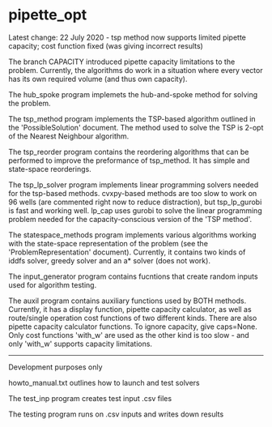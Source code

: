 # pipette_opt

Latest change: 22 July 2020 - tsp method now supports limited pipette capacity; cost function fixed (was giving incorrect results)

The branch CAPACITY introduced pipette capacity limitations to the problem.
Currently, the algorithms do work in a situation where every vector has its own required volume (and thus own capacity).

The hub_spoke program implemets the hub-and-spoke method for solving the problem.

The tsp_method program implements the TSP-based algorithm outlined in the 'PossibleSolution' document.
The method used to solve the TSP is 2-opt of the Nearest Neighbour algorithm.

The tsp_reorder program contains the reordering algorithms that can be performed to improve the preformance of tsp_method.
It has simple and state-space reorderings.

The tsp_lp_solver program implements linear programming solvers needed for the tsp-based methods.
cvxpy-based methods are too slow to work on 96 wells (are commented right now to reduce distraction), but tsp_lp_gurobi is fast and working well.
lp_cap uses gurobi to solve the linear programming problem needed for the capacity-conscious version of the 'TSP method'.

The statespace_methods program implements various algorithms working with the state-space representation of the problem (see the 'ProblemRepresentation' document).
Currently, it contains two kinds of iddfs solver, greedy solver and an a* solver (does not work).

The input_generator program contains fucntions that create random inputs used for algorithm testing.

The auxil program contains auxiliary functions used by BOTH methods.
Currently, it has a display function, pipette capacity calculator, as well as route/single operation cost functions of two different kinds.
There are also pipette capacity calculator functions. To ignore capacity, give caps=None.
Only cost functions 'with_w' are used as the other kind is too slow - and only 'with_w' supports capacity limitations.

***
Development purposes only

howto_manual.txt outlines how to launch and test solvers

The test_inp program creates test input .csv files

The testing program runs on .csv inputs and writes down results
